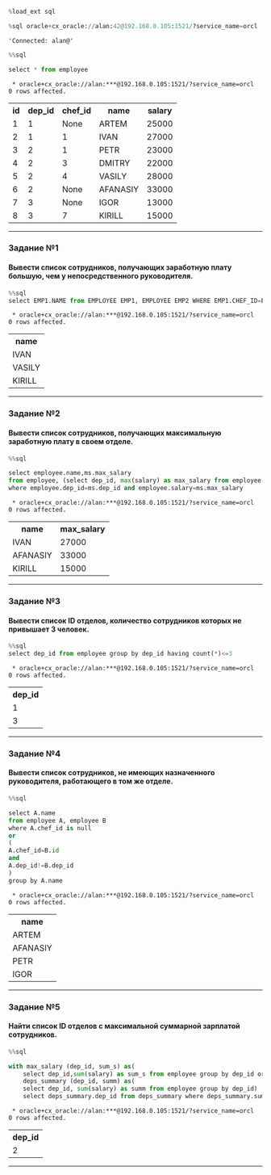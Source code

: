 

```python
%load_ext sql
```


```python
%sql oracle+cx_oracle://alan:42@192.168.0.105:1521/?service_name=orcl
```




    'Connected: alan@'




```python
%%sql

select * from employee
```

     * oracle+cx_oracle://alan:***@192.168.0.105:1521/?service_name=orcl
    0 rows affected.





<table>
    <tr>
        <th>id</th>
        <th>dep_id</th>
        <th>chef_id</th>
        <th>name</th>
        <th>salary</th>
    </tr>
    <tr>
        <td>1</td>
        <td>1</td>
        <td>None</td>
        <td>ARTEM</td>
        <td>25000</td>
    </tr>
    <tr>
        <td>2</td>
        <td>1</td>
        <td>1</td>
        <td>IVAN</td>
        <td>27000</td>
    </tr>
    <tr>
        <td>3</td>
        <td>2</td>
        <td>1</td>
        <td>PETR</td>
        <td>23000</td>
    </tr>
    <tr>
        <td>4</td>
        <td>2</td>
        <td>3</td>
        <td>DMITRY</td>
        <td>22000</td>
    </tr>
    <tr>
        <td>5</td>
        <td>2</td>
        <td>4</td>
        <td>VASILY</td>
        <td>28000</td>
    </tr>
    <tr>
        <td>6</td>
        <td>2</td>
        <td>None</td>
        <td>AFANASIY</td>
        <td>33000</td>
    </tr>
    <tr>
        <td>7</td>
        <td>3</td>
        <td>None</td>
        <td>IGOR</td>
        <td>13000</td>
    </tr>
    <tr>
        <td>8</td>
        <td>3</td>
        <td>7</td>
        <td>KIRILL</td>
        <td>15000</td>
    </tr>
</table>



<hr>

### Задание №1
#### Вывести список сотрудников, получающих заработную плату большую, чем у непосредственного руководителя.


```python
%%sql
select EMP1.NAME from EMPLOYEE EMP1, EMPLOYEE EMP2 WHERE EMP1.CHEF_ID=EMP2.ID and EMP1.SALARY>EMP2.SALARY
```

     * oracle+cx_oracle://alan:***@192.168.0.105:1521/?service_name=orcl
    0 rows affected.





<table>
    <tr>
        <th>name</th>
    </tr>
    <tr>
        <td>IVAN</td>
    </tr>
    <tr>
        <td>VASILY</td>
    </tr>
    <tr>
        <td>KIRILL</td>
    </tr>
</table>



<hr>

### Задание №2
#### Вывести список сотрудников, получающих максимальную заработную плату в своем отделе.


```python
%%sql

select employee.name,ms.max_salary
from employee, (select dep_id, max(salary) as max_salary from employee group by dep_id) ms
where employee.dep_id=ms.dep_id and employee.salary=ms.max_salary
```

     * oracle+cx_oracle://alan:***@192.168.0.105:1521/?service_name=orcl
    0 rows affected.





<table>
    <tr>
        <th>name</th>
        <th>max_salary</th>
    </tr>
    <tr>
        <td>IVAN</td>
        <td>27000</td>
    </tr>
    <tr>
        <td>AFANASIY</td>
        <td>33000</td>
    </tr>
    <tr>
        <td>KIRILL</td>
        <td>15000</td>
    </tr>
</table>



<hr>

### Задание №3
#### Вывести список ID отделов, количество сотрудников которых не привышает 3 человек.


```python
%%sql
select dep_id from employee group by dep_id having count(*)<=3
```

     * oracle+cx_oracle://alan:***@192.168.0.105:1521/?service_name=orcl
    0 rows affected.





<table>
    <tr>
        <th>dep_id</th>
    </tr>
    <tr>
        <td>1</td>
    </tr>
    <tr>
        <td>3</td>
    </tr>
</table>



<hr>

### Задание №4
#### Вывести список сотрудников, не имеющих назначенного руководителя, работающего в том же отделе.


```python
%%sql

select A.name
from employee A, employee B
where A.chef_id is null
or
(
A.chef_id=B.id
and
A.dep_id!=B.dep_id
)
group by A.name
```

     * oracle+cx_oracle://alan:***@192.168.0.105:1521/?service_name=orcl
    0 rows affected.





<table>
    <tr>
        <th>name</th>
    </tr>
    <tr>
        <td>ARTEM</td>
    </tr>
    <tr>
        <td>AFANASIY</td>
    </tr>
    <tr>
        <td>PETR</td>
    </tr>
    <tr>
        <td>IGOR</td>
    </tr>
</table>



<hr>

### Задание №5
#### Найти список ID отделов с максимальной суммарной зарплатой сотрудников.


```python
%%sql

with max_salary (dep_id, sum_s) as(
    select dep_id,sum(salary) as sum_s from employee group by dep_id order by sum_s desc FETCH FIRST 1 ROWS ONLY),
    deps_summary (dep_id, summ) as(
    select dep_id, sum(salary) as summ from employee group by dep_id)
    select deps_summary.dep_id from deps_summary where deps_summary.summ=(select sum_s from max_salary)
```

     * oracle+cx_oracle://alan:***@192.168.0.105:1521/?service_name=orcl
    0 rows affected.





<table>
    <tr>
        <th>dep_id</th>
    </tr>
    <tr>
        <td>2</td>
    </tr>
</table>



 <hr>

<br>

<br> 

<br> 

<br> 

<br> 

<br> 

<br> 
